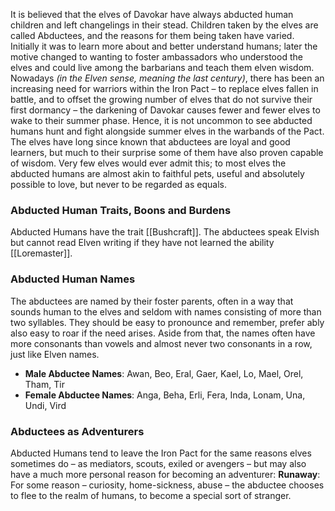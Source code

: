 It is believed that the elves of Davokar have always abducted human children and left changelings in their stead. Children taken by the elves are called Abductees, and the reasons for them being taken have varied. Initially it was to learn more about and better understand humans; later the motive changed to wanting to foster ambassadors who understood the elves and could live among the barbarians and teach them elven wisdom. Nowadays *(in the Elven sense, meaning the last century)*, there has been an increasing need for warriors within the Iron Pact – to replace elves fallen in battle, and to offset the growing number of elves that do not survive their first dormancy – the darkening of Davokar causes fewer and fewer elves to wake to their summer phase. Hence, it is not uncommon to see abducted humans hunt and fight alongside summer elves in the warbands of the Pact. The elves have long since known that abductees are loyal and good learners, but much to their surprise some of them have also proven capable of wisdom. Very few elves would ever admit this; to most elves the abducted humans are almost akin to faithful pets, useful and absolutely possible to love, but never to be regarded as equals.

### Abducted Human Traits, Boons and Burdens
Abducted Humans have the trait [[Bushcraft]]. The abductees speak Elvish but cannot read Elven writing if they have not learned the ability [[Loremaster]].

### Abducted Human Names
The abductees are named by their foster parents, often in a way that sounds human to the elves and seldom with names consisting of more than two syllables. They should be easy to pronounce and remember, prefer ably also easy to roar if the need arises. Aside from that, the names often have more consonants than vowels and almost never two consonants in a row, just like Elven names.
- **Male Abductee Names**: Awan, Beo, Eral, Gaer, Kael, Lo, Mael, Orel, Tham, Tir
- **Female Abductee Names**: Anga, Beha, Erli, Fera, Inda, Lonam, Una, Undi, Vird

### Abductees as Adventurers
Abducted Humans tend to leave the Iron Pact for the same reasons elves sometimes do – as mediators, scouts, exiled or avengers – but may also have a much more personal reason for becoming an adventurer:
**Runaway**: For some reason – curiosity, home-sickness, abuse – the abductee chooses to flee to the realm of humans, to become a special sort of stranger.
